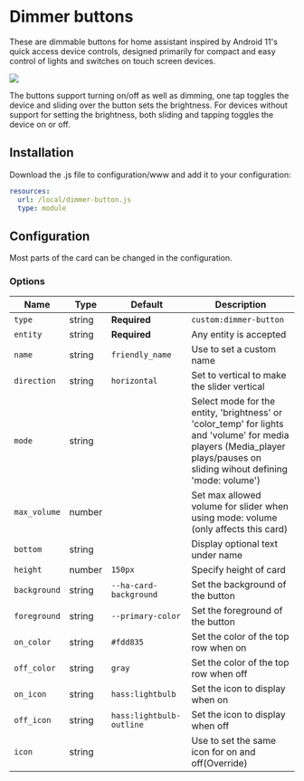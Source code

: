 # Dimmer buttons
These are dimmable buttons for home assistant inspired by Android 11's quick access device controls, designed primarily for compact and easy control of lights and switches on touch screen devices.

![](preview.gif)

The buttons support turning on/off as well as dimming, one tap toggles the device and sliding over the button sets the brightness. For devices without support for setting the brightness, both sliding and tapping toggles the device on or off.

## Installation

Download the .js file to configuration/www and add it to your configuration:

```yaml
resources:
  url: /local/dimmer-button.js
  type: module
```
## Configuration

Most parts of the card can be changed in the configuration.

### Options

| Name         | Type   | Default                  | Description                                                               |
|--------------|--------|--------------------------|---------------------------------------------------------------------------|
| `type`       | string | **Required**             | `custom:dimmer-button`                                                    |
| `entity`     | string | **Required**             | Any entity is accepted                                                    |
| `name`       | string | `friendly_name`          | Use to set a custom name                                                  |
| `direction`  | string | `horizontal`             | Set to vertical to make the slider vertical                               |
| `mode`       | string |                          | Select mode for the entity, 'brightness' or 'color_temp' for lights and 'volume' for media players (Media_player plays/pauses on sliding wihout defining 'mode: volume') |
| `max_volume` | number |                          | Set max allowed volume for slider when using mode: volume (only affects this card)|
| `bottom`     | string |                          | Display optional text under name                                          |
| `height`     | number | `150px`                  | Specify height of card                                                    |
| `background` | string | `--ha-card-background`   | Set the background of the button                                          |
| `foreground` | string | `--primary-color`        | Set the foreground of the button                                          |
| `on_color`   | string | `#fdd835`                | Set the color of the top row when on                                      |
| `off_color`  | string | `gray`                   | Set the color of the top row when off                                     |
| `on_icon`    | string | `hass:lightbulb`         | Set the icon to display when on                                           |
| `off_icon`   | string | `hass:lightbulb-outline` | Set the icon to display when off                                          |
| `icon`       | string |                          | Use to set the same icon for on and off(Override)                         |
